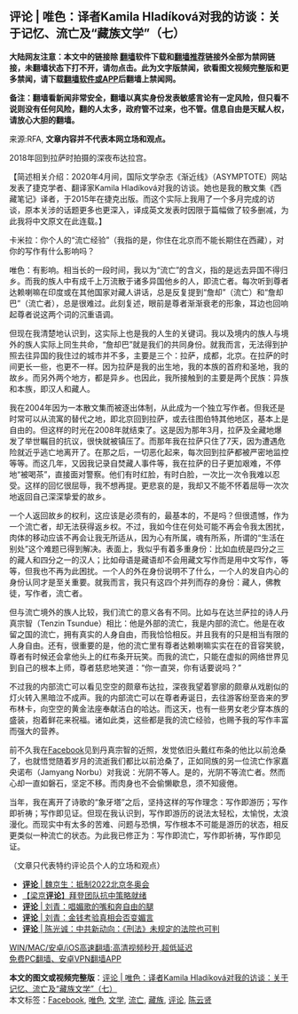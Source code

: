  <h2>评论 | 唯色：译者Kamila Hladíková对我的访谈：关于记忆、流亡及“藏族文学”（七）</h2> <p class="notice"><b>大陆网友注意：本文中的链接除 <a href="https://github.com/bannedbook/fanqiang" >翻墙</a>软件下载和<a href="https://github.com/killgcd/justmysocks/blob/master/README.md">翻墙推荐</a>链接外全部为禁网链接，未翻墙状态下打不开，请勿点击。此为文字版禁闻，欲看图文视频完整版和更多禁闻，请下载<a href="https://github.com/bannedbook/fanqiang">翻墙软件或APP</a>后翻墙上禁闻网。</p><p>备注：翻墙看新闻非常安全，翻墙以真实身份发表敏感言论有一定风险，但只看不说则没有任何风险，翻的人太多，政府管不过来，也不管。信息自由是天赋人权，请放心大胆的翻墙。</b></p>  <div class="entry"> <p>来源:RFA, <strong>文章内容并不代表本网立场和观点。</strong></p> <p>2018&#24180;&#22238;&#21040;&#25289;&#33832;&#26102;&#25293;&#25668;&#30340;&#28145;&#22812;&#24067;&#36798;&#25289;&#23467;&#12290;             </p> <p>&#12304;&#31616;&#36848;&#30456;&#20851;&#20171;&#32461;&#65306;2020&#24180;4&#26376;&#38388;&#65292;&#22269;&#38469;&#25991;&#23398;&#26434;&#24535;&#12298;&#28176;&#36817;&#32447;&#12299;&#65288;ASYMPTOTE&#65289;&#32593;&#31449;&#21457;&#34920;&#20102;&#25463;&#20811;&#23398;&#32773;&#12289;&#32763;&#35793;&#23478;Kamila Hlad&#237;kov&#225;&#23545;&#25105;&#30340;&#35775;&#35848;&#12290;&#22905;&#20063;&#26159;&#25105;&#30340;&#25955;&#25991;&#38598;&#12298;&#35199;&#34255;&#31508;&#35760;&#12299;&#35793;&#32773;&#65292;&#20110;2015&#24180;&#22312;&#25463;&#20811;&#20986;&#29256;&#12290;&#32780;&#36825;&#20010;&#23454;&#38469;&#19978;&#25105;&#29992;&#20102;&#19968;&#20010;&#22810;&#26376;&#23436;&#25104;&#30340;&#35775;&#35848;&#65292;&#21407;&#26412;&#20851;&#28041;&#30340;&#35805;&#39064;&#26356;&#22810;&#20063;&#26356;&#28145;&#20837;&#65292;&#35793;&#25104;&#33521;&#25991;&#21457;&#34920;&#26102;&#22240;&#38480;&#20110;&#31687;&#24133;&#20570;&#20102;&#36739;&#22810;&#21024;&#20943;&#65292;&#20026;&#27492;&#25105;&#23558;&#20013;&#25991;&#21407;&#25991;&#22312;&#27492;&#36830;&#36733;&#12290;&#12305;</p>  <p>&#21345;&#31859;&#25289;&#65306;&#20320;&#20010;&#20154;&#30340;&#8220;&#27969;&#20129;&#32463;&#39564;&#8221;&#65288;&#25105;&#25351;&#30340;&#26159;&#65292;&#20320;&#20303;&#22312;&#21271;&#20140;&#32780;&#19981;&#33021;&#38271;&#26399;&#20303;&#22312;&#35199;&#34255;&#65289;&#65292;&#23545;&#20320;&#30340;&#20889;&#20316;&#26377;&#20160;&#20040;&#24433;&#21709;&#21527;&#65311; </p> <p>&#21807;&#33394;&#65306;&#26377;&#24433;&#21709;&#12290;&#30456;&#24403;&#38271;&#30340;&#19968;&#27573;&#26102;&#38388;&#65292;&#25105;&#20197;&#20026;&#8220;&#27969;&#20129;&#8221;&#30340;&#21547;&#20041;&#65292;&#25351;&#30340;&#26159;&#36828;&#21435;&#24322;&#22269;&#19981;&#24471;&#24402;&#20065;&#12290;&#32780;&#25105;&#30340;&#26063;&#20154;&#20013;&#26377;&#25104;&#21315;&#19978;&#19975;&#27969;&#25955;&#20110;&#35832;&#22810;&#24322;&#22269;&#20182;&#20065;&#30340;&#20154;&#65292;&#21363;&#27969;&#20129;&#32773;&#12290;&#27599;&#27425;&#21548;&#21040;&#23562;&#32773;&#36798;&#36182;&#21895;&#22043;&#22312;&#21360;&#24230;&#25110;&#22312;&#20854;&#20182;&#22269;&#23478;&#23545;&#34255;&#20154;&#35762;&#35805;&#65292;&#24635;&#26159;&#21453;&#22797;&#25552;&#21040;&#8220;&#35449;&#21364;&#8221;&#65288;&#27969;&#20129;&#65289;&#21644;&#8220;&#35449;&#21364;&#24052;&#8221;&#65288;&#27969;&#20129;&#32773;&#65289;&#65292;&#24635;&#26159;&#24456;&#38590;&#36807;&#12290;&#27492;&#21051;&#22797;&#36848;&#65292;&#30524;&#21069;&#26159;&#23562;&#32773;&#28176;&#28176;&#34928;&#32769;&#30340;&#24418;&#35937;&#65292;&#32819;&#36793;&#20063;&#22238;&#21709;&#36215;&#23562;&#32773;&#35828;&#36825;&#20004;&#20010;&#35789;&#30340;&#27785;&#37325;&#35821;&#35843;&#12290;</p> <p>&#20294;&#29616;&#22312;&#25105;&#28165;&#26970;&#22320;&#35748;&#35782;&#21040;&#65292;&#36825;&#23454;&#38469;&#19978;&#20063;&#26159;&#25105;&#30340;&#20154;&#29983;&#30340;&#20851;&#38190;&#35789;&#12290;&#25105;&#20197;&#21450;&#22659;&#20869;&#30340;&#26063;&#20154;&#19982;&#22659;&#22806;&#30340;&#26063;&#20154;&#23454;&#38469;&#19978;&#21516;&#29983;&#20849;&#21629;&#65292;&#8220;&#35449;&#21364;&#24052;&#8221;&#23601;&#26159;&#25105;&#20204;&#30340;&#20849;&#21516;&#36523;&#20221;&#12290;&#23601;&#25105;&#32780;&#35328;&#65292;&#26080;&#27861;&#24471;&#21040;&#25252;&#29031;&#21435;&#24448;&#24322;&#22269;&#30340;&#25105;&#20303;&#36807;&#30340;&#22478;&#24066;&#24182;&#19981;&#22810;&#65292;&#20027;&#35201;&#26159;&#19977;&#20010;&#65306;&#25289;&#33832;&#65292;&#25104;&#37117;&#65292;&#21271;&#20140;&#12290;&#22312;&#25289;&#33832;&#30340;&#26102;&#38388;&#26356;&#38271;&#19968;&#20123;&#65292;&#20063;&#26356;&#19981;&#19968;&#26679;&#12290;&#22240;&#20026;&#25289;&#33832;&#26159;&#25105;&#30340;&#20986;&#29983;&#22320;&#65292;&#25105;&#30340;&#26412;&#26063;&#30340;&#39318;&#24220;&#21644;&#22307;&#22320;&#65292;&#25105;&#30340;&#25925;&#20065;&#12290;&#32780;&#21478;&#22806;&#20004;&#20010;&#22320;&#26041;&#65292;&#37117;&#26159;&#24322;&#20065;&#12290;&#20063;&#22240;&#27492;&#65292;&#25105;&#25152;&#25509;&#35302;&#21040;&#30340;&#20027;&#35201;&#26159;&#20004;&#20010;&#27665;&#26063;&#65306;&#24322;&#26063;&#21644;&#26412;&#26063;&#65292;&#21363;&#27721;&#20154;&#21644;&#34255;&#20154;&#12290; </p>  <p>&#25105;&#22312;2004&#24180;&#22240;&#20026;&#19968;&#26412;&#25955;&#25991;&#38598;&#32780;&#34987;&#36880;&#20986;&#20307;&#21046;&#65292;&#20174;&#27492;&#25104;&#20026;&#19968;&#20010;&#29420;&#31435;&#20889;&#20316;&#32773;&#12290;&#20294;&#25105;&#36824;&#26159;&#26102;&#24120;&#21487;&#20197;&#20174;&#27969;&#23507;&#30340;&#26367;&#20195;&#20043;&#22320;&#65292;&#21363;&#21271;&#20140;&#22238;&#21040;&#25289;&#33832;&#65292;&#25110;&#21435;&#24448;&#22270;&#20271;&#29305;&#20854;&#20182;&#22320;&#21306;&#65292;&#22522;&#26412;&#19978;&#26159;&#33258;&#30001;&#30340;&#12290;&#20294;&#36825;&#26679;&#30340;&#26102;&#20809;&#22312;2008&#24180;&#23601;&#32467;&#26463;&#20102;&#12290;&#36825;&#26159;&#22240;&#20026;&#37027;&#24180;3&#26376;&#65292;&#25289;&#33832;&#21450;&#20840;&#34255;&#22320;&#29190;&#21457;&#20102;&#20030;&#19990;&#30633;&#30446;&#30340;&#25239;&#35758;&#65292;&#24456;&#24555;&#23601;&#34987;&#38215;&#21387;&#20102;&#12290;&#32780;&#37027;&#24180;&#25105;&#22312;&#25289;&#33832;&#21482;&#20303;&#20102;7&#22825;&#65292;&#22240;&#20026;&#36973;&#36935;&#21361;&#38505;&#23601;&#36817;&#20046;&#36867;&#20129;&#22320;&#31163;&#24320;&#20102;&#12290;&#22312;&#37027;&#20043;&#21518;&#65292;&#19968;&#20999;&#24694;&#21270;&#36215;&#26469;&#65292;&#27599;&#27425;&#22238;&#21040;&#25289;&#33832;&#37117;&#34987;&#20005;&#23494;&#22320;&#30417;&#25511;&#31561;&#31561;&#12290;&#32780;&#36825;&#20960;&#24180;&#65292;&#21448;&#22240;&#25105;&#35760;&#24405;&#33258;&#28954;&#34255;&#20154;&#20107;&#20214;&#31561;&#65292;&#25105;&#22312;&#25289;&#33832;&#30340;&#26085;&#23376;&#26356;&#21152;&#33392;&#38590;&#65292;&#19981;&#20572;&#22320;&#8220;&#34987;&#21917;&#33590;&#8221;&#65292;&#30452;&#25509;&#38754;&#23545;&#35686;&#23519;&#12290;&#20182;&#20204;&#26377;&#26102;&#32418;&#33080;&#65292;&#26377;&#26102;&#30333;&#33080;&#65292;&#19968;&#27425;&#27604;&#19968;&#27425;&#20196;&#25105;&#38590;&#20197;&#24525;&#21463;&#12290;&#36825;&#26679;&#30340;&#22238;&#24518;&#24456;&#23624;&#36785;&#65292;&#25105;&#19981;&#24819;&#20877;&#25552;&#12290;&#26356;&#24754;&#21696;&#30340;&#26159;&#65292;&#25105;&#21364;&#21448;&#19981;&#33021;&#19981;&#24576;&#30528;&#23624;&#36785;&#19968;&#27425;&#27425;&#22320;&#36820;&#22238;&#33258;&#24049;&#28145;&#28145;&#25370;&#29233;&#30340;&#25925;&#20065;&#12290;</p> <p>&#19968;&#20010;&#20154;&#36820;&#22238;&#25925;&#20065;&#30340;&#26435;&#21033;&#65292;&#36825;&#24212;&#35813;&#26159;&#24517;&#39035;&#26377;&#30340;&#65292;&#26368;&#22522;&#26412;&#30340;&#65292;&#19981;&#26159;&#21527;&#65311;&#20294;&#24456;&#36951;&#25022;&#65292;&#20316;&#20026;&#19968;&#20010;&#27969;&#20129;&#32773;&#65292;&#21364;&#26080;&#27861;&#33719;&#24471;&#36820;&#20065;&#26435;&#12290;&#19981;&#36807;&#65292;&#25105;&#22914;&#20170;&#20303;&#22312;&#20309;&#22788;&#21487;&#33021;&#19981;&#20877;&#20250;&#20196;&#25105;&#22826;&#22256;&#25200;&#65292;&#32905;&#20307;&#30340;&#31227;&#21160;&#24212;&#35813;&#19981;&#20877;&#20250;&#35753;&#25105;&#26080;&#25152;&#36866;&#20174;&#65292;&#22240;&#20026;&#24515;&#26377;&#25152;&#23646;&#65292;&#39746;&#26377;&#25152;&#31995;&#65292;&#25152;&#35859;&#30340;&#8220;&#29983;&#27963;&#22312;&#21035;&#22788;&#8221;&#36825;&#20010;&#38590;&#39064;&#24050;&#24471;&#21040;&#35299;&#20915;&#12290;&#34920;&#38754;&#19978;&#65292;&#25105;&#20284;&#20046;&#26377;&#30528;&#22810;&#37325;&#36523;&#20221;&#65306;&#27604;&#22914;&#34880;&#32479;&#26159;&#22235;&#20998;&#20043;&#19977;&#30340;&#34255;&#20154;&#21644;&#22235;&#20998;&#20043;&#19968;&#30340;&#27721;&#20154;&#65307;&#27604;&#22914;&#27597;&#35821;&#26159;&#34255;&#35821;&#21364;&#19981;&#20250;&#29992;&#34255;&#25991;&#20889;&#20316;&#32780;&#26159;&#29992;&#20013;&#25991;&#20889;&#20316;&#65292;&#31561;&#31561;&#65292;&#20294;&#25105;&#20063;&#19981;&#20877;&#20026;&#27492;&#22256;&#25200;&#12290;&#19968;&#20010;&#20154;&#30340;&#22806;&#22312;&#36523;&#20221;&#35828;&#26126;&#19981;&#20102;&#20160;&#20040;&#65292;&#19968;&#20010;&#20154;&#30340;&#21457;&#33258;&#20869;&#24515;&#30340;&#36523;&#20221;&#35748;&#21516;&#25165;&#26159;&#33267;&#20851;&#37325;&#35201;&#12290;&#23601;&#25105;&#32780;&#35328;&#65292;&#25105;&#21482;&#26377;&#36825;&#22235;&#20010;&#24182;&#21015;&#32780;&#23384;&#30340;&#36523;&#20221;&#65306;&#34255;&#20154;&#65292;&#20315;&#25945;&#24466;&#65292;&#20889;&#20316;&#32773;&#65292;&#27969;&#20129;&#32773;&#12290;</p> <p>&#20294;&#19982;&#27969;&#20129;&#22659;&#22806;&#30340;&#26063;&#20154;&#27604;&#36739;&#65292;&#25105;&#20204;&#27969;&#20129;&#30340;&#24847;&#20041;&#21508;&#26377;&#19981;&#21516;&#12290;&#27604;&#22914;&#19982;&#22312;&#36798;&#20848;&#33832;&#25289;&#30340;&#35799;&#20154;&#20025;&#30495;&#23447;&#26234;&#65288;Tenzin Tsundue&#65289;&#30456;&#27604;&#65306;&#20182;&#26159;&#22806;&#37096;&#30340;&#27969;&#20129;&#65292;&#25105;&#26159;&#20869;&#37096;&#30340;&#27969;&#20129;&#12290;&#20182;&#26159;&#22312;&#25910;&#30041;&#20043;&#22269;&#30340;&#27969;&#20129;&#65292;&#25317;&#26377;&#30495;&#23454;&#30340;&#20154;&#36523;&#33258;&#30001;&#65292;&#32780;&#25105;&#24688;&#24688;&#30456;&#21453;&#12290;&#24182;&#19988;&#25105;&#26377;&#30340;&#21482;&#26159;&#30456;&#24403;&#26377;&#38480;&#30340;&#20154;&#36523;&#33258;&#30001;&#12290;&#36824;&#26377;&#65292;&#24456;&#37325;&#35201;&#30340;&#26159;&#65292;&#20182;&#30340;&#27969;&#20129;&#37324;&#26377;&#23562;&#32773;&#36798;&#36182;&#21895;&#22043;&#23454;&#23454;&#22312;&#22312;&#30340;&#38899;&#23481;&#31505;&#35980;&#65292;&#23562;&#32773;&#26377;&#26102;&#20505;&#36824;&#20250;&#25343;&#20182;&#22836;&#19978;&#30340;&#32418;&#24067;&#26465;&#24320;&#29609;&#31505;&#12290;&#32780;&#25105;&#30340;&#27969;&#20129;&#65292;&#21482;&#33021;&#22312;&#34394;&#25311;&#30340;&#32593;&#32476;&#19990;&#30028;&#35265;&#21040;&#33258;&#24049;&#30340;&#26681;&#26412;&#19978;&#24072;&#65292;&#23562;&#32773;&#24904;&#24754;&#22320;&#31505;&#36947;&#65306;&#8220;&#20320;&#19968;&#30452;&#21741;&#65292;&#20320;&#26377;&#35805;&#35201;&#35828;&#21527;&#65311;&#8221;</p>  <p>&#19981;&#36807;&#25105;&#30340;&#20869;&#37096;&#27969;&#20129;&#21487;&#20197;&#30475;&#35265;&#31354;&#31354;&#30340;&#39047;&#31456;&#24067;&#36798;&#25289;&#65292;&#28145;&#22812;&#25105;&#26395;&#30528;&#23525;&#24275;&#30340;&#39047;&#31456;&#20174;&#25103;&#21095;&#20284;&#30340;&#28783;&#28779;&#36716;&#20837;&#40657;&#26263;&#27875;&#19981;&#25104;&#22768;&#12290;&#25105;&#30340;&#20869;&#37096;&#27969;&#20129;&#21487;&#20197;&#22312;&#23562;&#32773;&#23551;&#35806;&#26085;&#65292;&#21435;&#24448;&#28216;&#23458;&#32439;&#33267;&#27795;&#26469;&#30340;&#32599;&#24067;&#26519;&#21345;&#65292;&#21521;&#31354;&#31354;&#30340;&#40644;&#37329;&#27861;&#24231;&#22857;&#29486;&#27905;&#30333;&#30340;&#21704;&#36798;&#12290;&#32780;&#36825;&#22825;&#65292;&#20063;&#26377;&#19968;&#20123;&#30007;&#22899;&#32769;&#23569;&#31359;&#26412;&#26063;&#30340;&#30427;&#35013;&#65292;&#25265;&#30528;&#40092;&#33457;&#26469;&#31069;&#31119;&#12290;&#35832;&#22914;&#27492;&#31867;&#65292;&#36825;&#20123;&#37117;&#26159;&#25105;&#30340;&#27969;&#20129;&#32463;&#39564;&#65292;&#20063;&#36176;&#20104;&#25105;&#30340;&#20889;&#20316;&#20016;&#23500;&#32780;&#24378;&#22823;&#30340;&#33829;&#20859;&#12290;</p> <p>&#21069;&#19981;&#20037;&#25105;&#22312;<a href="https://www.bannedbook.org/bnews/tag/facebook/" class="st_tag internal_tag" rel="tag" title="标签 Facebook 下的日志">Facebook</a>&#35265;&#21040;&#20025;&#30495;&#23447;&#26234;&#30340;&#36817;&#29031;&#65292;&#21457;&#35273;&#20381;&#26087;&#22836;&#25140;&#32418;&#24067;&#26465;&#30340;&#20182;&#27604;&#20197;&#21069;&#27815;&#26705;&#20102;&#65292;&#20063;&#23601;&#24735;&#35273;&#38543;&#30528;&#23681;&#26376;&#30340;&#27969;&#36893;&#25105;&#20204;&#37117;&#27604;&#20197;&#21069;&#27815;&#26705;&#20102;&#65292;&#27491;&#22914;&#21516;&#26063;&#30340;&#21478;&#19968;&#20301;&#27969;&#20129;&#20316;&#23478;&#22025;&#22830;&#35834;&#24067;&#65288;Jamyang Norbu&#65289;&#23545;&#25105;&#35828;&#65306;&#20809;&#38452;&#19981;&#31561;&#20154;&#12290;&#26159;&#30340;&#65292;&#20809;&#38452;&#19981;&#31561;&#27969;&#20129;&#32773;&#12290;&#28982;&#32780;&#24515;&#21364;&#19968;&#30452;&#22914;&#30928;&#30707;&#65292;&#22362;&#23450;&#19981;&#31227;&#12290;&#32780;&#32905;&#36523;&#20063;&#19981;&#20250;&#20599;&#25042;&#27463;&#24687;&#65292;&#39035;&#19981;&#30693;&#30130;&#20518;&#12290;</p> <p>&#24403;&#24180;&#65292;&#25105;&#22312;&#31163;&#24320;&#20102;&#35799;&#27468;&#30340;&#8220;&#35937;&#29273;&#22612;&#8221;&#20043;&#21518;&#65292;&#22362;&#25345;&#36825;&#26679;&#30340;&#20889;&#20316;&#29702;&#24565;&#65306;&#20889;&#20316;&#21363;&#28216;&#21382;&#65307;&#20889;&#20316;&#21363;&#31048;&#31095;&#65307;&#20889;&#20316;&#21363;&#35265;&#35777;&#12290;&#20294;&#29616;&#22312;&#25105;&#35748;&#35782;&#21040;&#65292;&#20889;&#20316;&#21363;&#28216;&#21382;&#30340;&#35828;&#27861;&#22826;&#36731;&#26494;&#65292;&#22826;&#24841;&#24742;&#65292;&#22826;&#28010;&#28459;&#21270;&#12290;&#32780;&#29616;&#23454;&#20013;&#26377;&#22826;&#22810;&#30340;&#33510;&#38590;&#12289;&#38382;&#39064;&#19982;&#24656;&#24807;&#65292;&#20889;&#20316;&#26681;&#26412;&#19981;&#21487;&#33021;&#26159;&#28216;&#21382;&#30340;&#29366;&#24577;&#65292;&#30456;&#21453;&#26356;&#31867;&#20284;&#19968;&#31181;&#27969;&#20129;&#30340;&#29366;&#24577;&#12290;&#20026;&#27492;&#25105;&#24050;&#20462;&#27491;&#20026;&#65306;&#20889;&#20316;&#21363;&#27969;&#20129;&#65292;&#20889;&#20316;&#21363;&#31048;&#31095;&#65292;&#20889;&#20316;&#21363;&#35265;&#35777;&#12290;</p>  <p>&#65288;&#25991;&#31456;&#21482;&#20195;&#34920;&#29305;&#32422;&#35780;&#35770;&#21592;&#20010;&#20154;&#30340;&#31435;&#22330;&#21644;&#35266;&#28857;&#65289;</p> <ul class='op-related-articles' title='相关阅读'> <li><a href='https://www.bannedbook.org/bnews/ssgc/20210318/1507041.html' target='_blank'><b>评论</b> | 魏京生：抵制2022北京冬奥会</a></li> <li><a href='https://www.bannedbook.org/bnews/comments/20210317/1506886.html' target='_blank'>【梁京<b>评论</b>】拜登团队抗中策略就绪</a></li> <li><a href='https://www.bannedbook.org/bnews/comments/20210316/1506304.html' target='_blank'><b>评论</b> | 刘青：唱媚歌的嘴和奔自由的腿</a></li> <li><a href='https://www.bannedbook.org/bnews/comments/20210316/1506303.html' target='_blank'><b>评论</b> | 刘青：金钱考验真相会否变媚言</a></li> <li><a href='https://www.bannedbook.org/bnews/comments/20210316/1506270.html' target='_blank'><b>评论</b> | 陈光诚：中共新动向：《刑法》未规定的法院也可判</a></li> </ul> <p class="texttj"> <a href="https://github.com/bannedbook/fanqiang/wiki/V2ray%E6%9C%BA%E5%9C%BA" target="_blank">WIN/MAC/安卓/iOS高速翻墙:高清视频秒开,超低延迟</a><br/> <a href="https://github.com/bannedbook/fanqiang/wiki/%E7%A6%81%E9%97%BB%E7%BD%91%E5%AE%89%E5%8D%93%E7%BF%BB%E5%A2%99%E6%96%B0%E9%97%BBAPP" target="_blank">免费PC翻墙、安卓VPN翻墙APP</a></p><p><audio></audio></p><a name='sharetosocial'></a>       <div><b>本文的图文或视频完整版</b>：<a href='https://www.bannedbook.org/bnews/comments/20210318/1507039.html'>评论 | 唯色：译者Kamila Hladíková对我的访谈：关于记忆、流亡及“藏族文学”（七）</a></div>  </div><!--END ENTRY--> <div class="postfooter"> <div>本文标签：<a href="https://www.bannedbook.org/bnews/tag/facebook/" rel="tag">Facebook</a>, <a href="https://www.bannedbook.org/bnews/tag/%E5%94%AF%E8%89%B2/" rel="tag">唯色</a>, <a href="https://www.bannedbook.org/bnews/tag/%E6%96%87%E5%AD%A6/" rel="tag">文学</a>, <a href="https://www.bannedbook.org/bnews/tag/%E6%B5%81%E4%BA%A1/" rel="tag">流亡</a>, <a href="https://www.bannedbook.org/bnews/tag/%e8%97%8f%e6%97%8f/" rel="tag">藏族</a>, <a href="https://www.bannedbook.org/bnews/tag/%E8%AF%84%E8%AE%BA/" rel="tag">评论</a>, <a href="https://www.bannedbook.org/bnews/tag/%e9%99%88%e4%ba%91%e8%b4%a4/" rel="tag">陈云贤</a></div>  </div><!--END POSTFOOTER--> 
